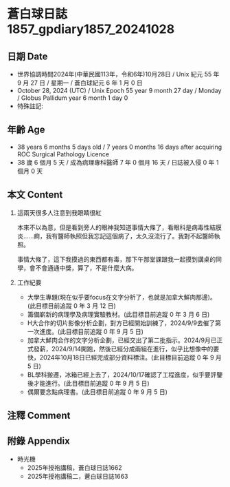 [_metadata_:encoding]: - "utf-8"
[_metadata_:language]: - "zh-Hant-TW"
[_metadata_:fileformat]: - "markdown"
[_metadata_:MIME_type]: - "text/plain"
[_metadata_:markdown_version]: - "commonmark version 0.30"
[_metadata_:markdown_spec]: - "https://spec.commonmark.org/0.30/"

# 蒼白球日誌1857_gpdiary1857_20241028 #

## 日期 Date ##

* 世界協調時間2024年(中華民國113年，令和6年)10月28日 / Unix 紀元 55 年 9 月 27 日 / 星期一 / 蒼白球紀元 6 年 1 月 0 日
* October 28, 2024 (UTC) / Unix Epoch 55 year 9 month 27 day / Monday / Globus Pallidum year 6 month 1 day 0
* 特殊註記:

## 年齡 Age ##

* 38 years 6 months 5 days old / 7 years 0 months 16 days after acquiring ROC Surgical Pathology Licence
* 38 歲 6 個月 5 天 / 成為病理專科醫師 7 年 0 個月 16 天 / 日誌被入侵 0 年 1 個月 0 天

## 本文 Content ##

1. 這兩天很多人注意到我眼睛很紅

    本來不以為意，但是看到旁人的眼神我知道事情大條了，看眼科是病毒性結膜炎......痾，我有醫師執照但我忘記這個病了，太久沒流行了。我對不起醫師執照。

    事情大條了，這下我摸過的東西都有毒，那下午那堂課跟我一起摸到講桌的同學，會不會通通中獎，算了，不是什麼大病。

2. 工作紀要

    - 大學生專題(現在似乎要focus在文字分析了，也就是加拿大鮮肉那邊)。(此目標目前追蹤 0 年 3 月 12 日)
    - 籌備嶄新的病理學及病理實驗教材。(此目標目前追蹤 0 年 3 月 6 日)
    - H大合作的切片影像分析企劃，對方已經開始訓練了，2024/9/9去催了第一次進度。(此目標目前追蹤 0 年 9 月 5 日)
    - 加拿大鮮肉合作的文字分析企劃，已經交出了第二批指示。2024/9月已正式發薪，2024/9/14開跑，然後已經分成兩組在進行，似乎比想像中的要快，2024年10月18日已經完成部分資料標注。(此目標目前追蹤 0 年 9 月 5 日)
    - BL學科搬遷，冰箱已經上去了，2024/10/17確認了工程進度，似乎要評鑒後才能進行。(此目標目前追蹤 0 年 9 月 5 日)
    - 偶爾要念點病理書。(此目標目前追蹤 0 年 9 月 5 日)

## 注釋 Comment ##


## 附錄 Appendix ##

* 時光機
    - 2025年授袍講稿，蒼白球日誌1662
    - 2025年授袍講稿二，蒼白球日誌1663
